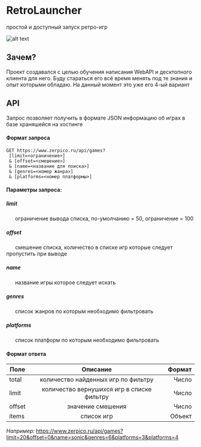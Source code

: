# RetroLauncher

простой и доступный запуск ретро-игр

![alt text](http://www.zerpico.ru/RetroLauncher/screen1.png)

## Зачем?

Проект создавался с целью обучения написания WebAPI и десктопного клиента для него. Буду стараться его всё время менять под те знания и опыт которыми обладаю.
На данный момент это уже его 4-ый вариант

## API

Запрос позволяет получить в формате JSON информацию об играх в базе храняшейся на хостинге

#### Формат запроса

```
GET https://www.zerpico.ru/api/games?
 [limit=<ограничение>]
 & [offset=<смешение>]
 & [name=<название для поиска>]
 & [genres=<номер жанра>]
 & [platforms=<номер платформы>]
```

#### Параметры запроса:

##### limit
      ограничение вывода списка, по-умолчанию = 50, ограничение = 100

##### offset
      смешение списка, количество в списке игр которые следует пропустить при выводе
      
##### name
      название игры которое следует искать
      
##### genres
      список жанров по которым необходимо фильтровать
      
##### platforms
      список платформ по которым необходимо фильтровать      

#### Формат ответа

| Поле    | Описание                                   | Формат |
| ------- |:------------------------------------------:| ------:|
| total   | количество найденных игр по фильтру        | Число  |
| limit   | количество вернушихся игр в списке фильтру | Число  |
| offset  | значение смешения                          | Число  |
| items   | список игр                                 | Объект |

*Например:*
https://www.zerpico.ru/api/games?limit=20&offset=0&name=sonic&genres=6&platforms=3&platforms=4
